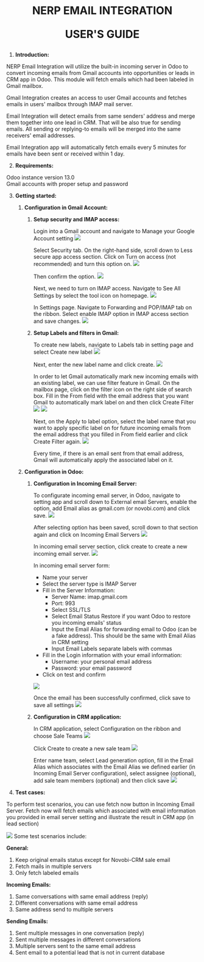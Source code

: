 
<h1 align="center">
NERP EMAIL INTEGRATION

USER&#39;S GUIDE
</h1>




1. **Introduction:**

NERP Email Integration will utilize the built-in incoming server in Odoo to convert incoming emails from Gmail accounts into opportunities or leads in CRM app in Odoo. This module will fetch emails which had been labeled in Gmail mailbox.

Gmail Integration creates an access to user Gmail accounts and fetches emails in users&#39; mailbox through IMAP mail server.

Email Integration will detect emails from same senders&#39; address and merge them together into one lead in CRM. That will be also true for sending emails. All sending or replying-to emails will be merged into the same receivers&#39; email addresses.

Email Integration app will automatically fetch emails every 5 minutes for emails have been sent or received within 1 day.

2. **Requirements:**

Odoo instance version 13.0  
Gmail accounts with proper setup and password

3. **Getting started:**
   1. **Configuration in Gmail Account:**

      1. **Setup security and IMAP access:**
         
         Login into a Gmail account and navigate to Manage your Google Account setting
         ![](./static/src/img/NERP1.png)

         Select Security tab. On the right-hand side, scroll down to Less secure app access section. Click on Turn on access (not recommended) and turn this option on.
         ![](./static/src/img/NERP2.png)

         Then confirm the option.
         ![](./static/src/img/NERP3.png)

         Next, we need to turn on IMAP access. Navigate to See All Settings by select the tool icon on homepage.
         ![](./static/src/img/NERP4.png)
      
         In Settings page. Navigate to Forwarding and POP/IMAP tab on the ribbon. Select enable IMAP option in IMAP access section and save changes.
         ![](./static/src/img/NERP5.png)
      
      2. **Setup Labels and filters in Gmail:**

         To create new labels, navigate to Labels tab in setting page and select Create new label
         ![](./static/src/img/NERP6.png)

         Next, enter the new label name and click create.
         ![](./static/src/img/NERP7.png)
         
         In order to let Gmail automatically mark new incoming emails with an existing label, we can use filter feature in Gmail. On the mailbox page, click on the filter icon on the right side of search box. Fill in the From field with the email address that you want Gmail to automatically mark label on and then click Create Filter
         ![](./static/src/img/NERP8.png)
         ![](./static/src/img/NERP9.png)

         Next, on the Apply to label option, select the label name that you want to apply specific label on for future incoming emails from the email address that you filled in From field earlier and click Create Filter again.
         ![](./static/src/img/NERP10.png)

         Every time, if there is an email sent from that email address, Gmail will automatically apply the associated label on it.
   
   2. **Configuration in Odoo:**
      1. **Configuration in Incoming Email Server:**

         To configurate incoming email server, in Odoo, navigate to setting app and scroll down to External email Servers, enable the option, add Email alias as gmail.com (or novobi.com) and click save.
         ![](./static/src/img/NERP11.png)

         After selecting option has been saved, scroll down to that section again and click on Incoming Email Servers
         ![](./static/src/img/NERP12.png)
         
         In incoming email server section, click create to create a new incoming email server.
         ![](./static/src/img/NERP13.png)

         In incoming email server form:
            - Name your server
            - Select the server type is IMAP Server
            - Fill in the Server Information:
                - Server Name: imap.gmail.com
                - Port: 993
                - Select SSL/TLS
                - Select Email Status Restore if you want Odoo to restore you incoming emails&#39; status
                - Input the Email Alias for forwarding email to Odoo (can be a fake address). This should be the same with Email Alias in CRM setting
                - Input Email Labels separate labels with commas
            - Fill in the Login information with your email information:
                - Username: your personal email address
                - Password: your email password
            - Click on test and confirm
      
         ![](./static/src/img/NERP14.png)

         Once the email has been successfully confirmed, click save to save all settings
         ![](./static/src/img/NERP15.png)
   
      2. **Configuration in CRM application:**

         In CRM application, select Configuration on the ribbon and choose Sale Teams
         ![](./static/src/img/NERP16.png)

         Click Create to create a new sale team
         ![](./static/src/img/NERP17.png)

         Enter name team, select Lead generation option, fill in the Email Alias which associates with the Email Alias we defined earlier (in Incoming Email Server configuration), select assignee (optional), add sale team members (optional) and then click save
         ![](./static/src/img/NERP18.png)

4. **Test cases:**

To perform test scenarios, you can use fetch now button in Incoming Email Server. Fetch now will fetch emails which associated with email information you provided in email server setting and illustrate the result in CRM app (in lead section)

![](./static/src/img/NERP19.png)
Some test scenarios include:

**General:**
1. Keep original emails status except for Novobi-CRM sale email
2. Fetch mails in multiple servers
3. Only fetch labeled emails

**Incoming Emails:**
1. Same conversations with same email address (reply)
2. Different conversations with same email address
3. Same address send to multiple servers

**Sending Emails:**

1. Sent multiple messages in one conversation (reply)
2. Sent multiple messages in different conversations
3. Multiple servers sent to the same email address
4. Sent email to a potential lead that is not in current database